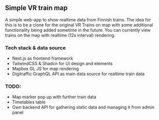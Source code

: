 ## Simple VR train map

A simple web-app to show realtime data from Finnish trains. The idea for this is to be a clone for the original VR Trains on map with some additional functionality being added sometime in the future. You can currently view trains on the map with realtime (12s interval) rendering.

### Tech stack & data source

- Next.js as frontend framework
- TailwindCSS & Shadcn for UI design and elements
- Mapbox GL JS for map rendering
- Digitraffic GraphQL API as main data source for realtime train data

### TODO:

- Map marker pop up with further train data
- Timetables table
- Own backend API for gathering static data and managing it from admin panel
